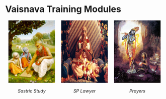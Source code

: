 # **Vaisnava Training Modules**

<div style="display: flex; justify-content: center; align-items: center;">
    <div style="margin: 0 10px; text-align: center;">
        <a href="https://nigamakalpataru108.github.io/Sastric_Study">
            <img src="images/sastric_study.jpg" alt="Sastric Study" width="240" height="200">
        </a>
        <p><em>Sastric Study</em></p>
    </div>
    <div style="margin: 0 10px; text-align: center;">
        <a href="https://nigamakalpataru108.github.io/SP_Lawyer">
            <img src="images/sp_lawyer.jpg" alt="SP Lawyer" width="240" height="200">
        </a>
        <p><em>SP Lawyer</em></p>
    </div>
    <div style="margin: 0 10px; text-align: center;">
        <a href="https://nigamakalpataru108.github.io/Prayers">
            <img src="images/prayers.jpg" alt="Prayers" width="240" height="200">
        </a>
        <p><em>Prayers</em></p>
    </div>
</div>






